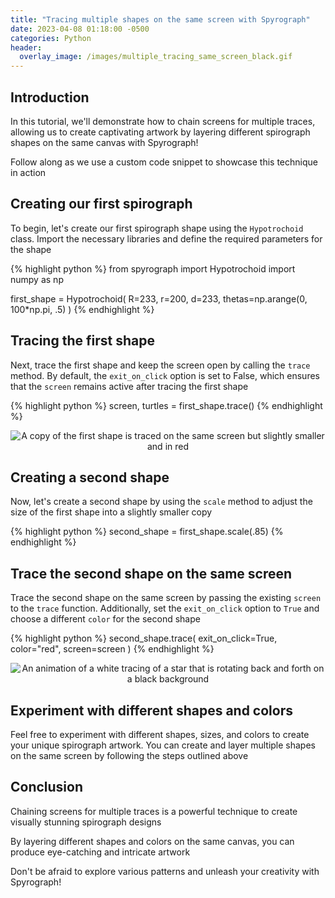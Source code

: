 ```yaml
---
title: "Tracing multiple shapes on the same screen with Spyrograph"
date: 2023-04-08 01:18:00 -0500
categories: Python
header:
  overlay_image: /images/multiple_tracing_same_screen_black.gif
---
```


## Introduction
In this tutorial, we'll demonstrate how to chain screens for multiple traces, allowing us to create captivating artwork by layering different spirograph shapes on the same canvas with Spyrograph!

Follow along as we use a custom code snippet to showcase this technique in action

## Creating our first spirograph
To begin, let's create our first spirograph shape using the `Hypotrochoid` class. Import the necessary libraries and define the required parameters for the shape

{% highlight python %}
from spyrograph import Hypotrochoid
import numpy as np

first_shape = Hypotrochoid(
    R=233,
    r=200,
    d=233,
    thetas=np.arange(0, 100*np.pi, .5)
)
{% endhighlight %}

## Tracing the first shape
Next, trace the first shape and keep the screen open by calling the `trace` method. By default, the `exit_on_click` option is set to False, which ensures that the `screen` remains active after tracing the first shape

{% highlight python %}
screen, turtles = first_shape.trace()
{% endhighlight %}

<p align="center">
  <img src="{{ site.url }}{{ site.baseurl }}/images/second_shape_multiple_tracing.PNG" alt="A copy of the first shape is traced on the same screen but slightly smaller and in red">
</p>

## Creating a second shape
Now, let's create a second shape by using the `scale` method to adjust the size of the first shape into a  slightly smaller copy

{% highlight python %}
second_shape = first_shape.scale(.85)
{% endhighlight %}

## Trace the second shape on the same screen
Trace the second shape on the same screen by passing the existing `screen` to the `trace` function. Additionally, set the `exit_on_click` option to `True` and choose a different `color` for the second shape

{% highlight python %}
second_shape.trace(
    exit_on_click=True,
    color="red",
    screen=screen
)
{% endhighlight %}

<p align="center">
  <img src="{{ site.url }}{{ site.baseurl }}/images/spirograph_boomerang_example.gif" alt="An animation of a white tracing of a star that is rotating back and forth on a black background">
</p>

## Experiment with different shapes and colors
Feel free to experiment with different shapes, sizes, and colors to create your unique spirograph artwork. You can create and layer multiple shapes on the same screen by following the steps outlined above

## Conclusion
Chaining screens for multiple traces is a powerful technique to create visually stunning spirograph designs

By layering different shapes and colors on the same canvas, you can produce eye-catching and intricate artwork

Don't be afraid to explore various patterns and unleash your creativity with Spyrograph!